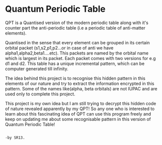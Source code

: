 # Quantum Periodic Table

QPT is a Quantised version of the modern periodic table 
along with it's counter part the anti-periodic table 
(i.e a periodic table of anti-matter elements).

Quantised in the sense
that every element can be grouped in its certain orbital packet 
(s1,s2,p1,p2...or in case of anti we have alpha1,alpha2,beta1....etc).
This packets are named by the orbital name which is largest in its packet. 
Each packet comes with two versions for e.g d1 and d2. This table has
a unique incremental pattern, which can be computer generated till infinity.

The idea behind this project is to recognise this hidden pattern in this
elements of our nature and try to extract the information encrypted in this pattern.
Some of the names like(alpha, beta orbitals) are not IUPAC and are used only to
complete this project.

This project is my own idea but I am still trying to decrypt this hidden code of nature revealed apparently by my QPT!
So any one who is interested to learn about this fascinating idea of QPT
can use this program freely and keep on updating me about some recognisable pattern
in this version of Quantum Periodic Table!

                                                                             -by SR13.
